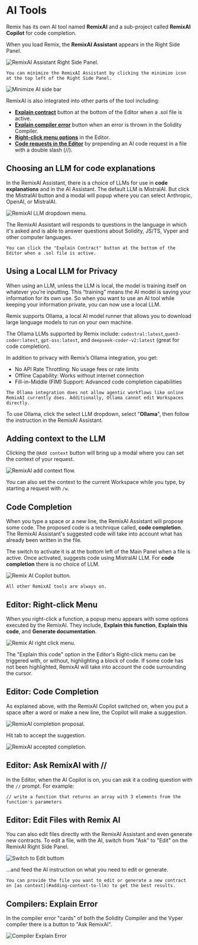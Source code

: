 # AI Tools

Remix has its own AI tool named **RemixAI** and a sub-project called **RemixAI Copilot** for code completion.

When you load Remix, the **RemixAI Assistant** appears in the Right Side Panel.

![RemixAI Assistant Right Side Panel.](images/ai/remixai-right-panel.png)

```{tip}
You can minimize the RemixAI Assistant by clicking the minimize icon at the top left of the Right Side Panel.
```

![Minimize AI side bar](images/ai/minimize-sidebar.png)

RemixAI is also integrated into other parts of the tool including:

- [**Explain contract**](#choosing-an-llm-for-code-explanations) button at the bottom of the Editor when a .sol file is active.
- [**Explain compiler error**](#compilers-explain-error) button when an error is thrown in the Solidity Compiler.
- [**Right-click menu options**](#editor-right-click-menu) in the Editor.
- [**Code requests in the Editor**](#editor-ask-remixai-with) by prepending an AI code request in a file with a double slash (//).

## Choosing an LLM for code explanations

In the RemixAI Assistant, there is a choice of LLMs for use in **code explanations** and in the AI Assistant. The default LLM is MistralAI. But click the MistralAI button and a modal will popup where you can select Anthropic, OpenAI, or MistralAI.

![RemixAI LLM dropdown menu.](images/ai/llm-dropdown.png)

The RemixAI Assistant will responds to questions in the language in which it's asked and is able to answer questions about Solidity, JS/TS, Vyper and other computer languages.

```{note}
You can click the "Explain Contract" button at the bottom of the Editor when a .sol file is active.

```

## Using a Local LLM for Privacy

When using an LLM, unless the LLM is local, the model is training itself on whatever you’re inputting. This “training” means the AI model is saving your information for its own use. So when you want to use an AI tool while keeping your information private, you can now use a local LLM.

Remix supports Ollama, a local AI model runner that allows you to download large language models to run on your own machine.

The Ollama LLMs supported by Remix include: `codestral:latest`,`quen3-coder:latest`, `gpt-oss:latest`, and `deepseek-coder-v2:latest` (great for code completion).

In addition to privacy with Remix’s Ollama integration, you get:

- No API Rate Throttling: No usage fees or rate limits
- Offline Capability: Works without internet connection
- Fill-in-Middle (FIM) Support: Advanced code completion capabilities

```{note}
The Ollama integration does not allow agentic workflows like online RemixAI currently does. Additionally, Ollama cannot edit Workspaces directly.
```

To use Ollama, click the select LLM dropdown, select "**Ollama**", then follow the instruction in the RemixAI Assistant.

## Adding context to the LLM

Clicking the `@Add context` button will bring up a modal where you can set the context of your request.

![RemixAI add context flow.](images/ai/remixai-add-context.png)

You can also set the context to the current Workspace while you type, by starting a request with `/w`.

## Code Completion

When you type a space or a new line, the RemixAI Assistant will propose some code. The proposed code is a technique called, **code completion**. The RemixAI Assistant's suggested code will take into account what has already been written in the file.

The switch to activate it is at the bottom left of the Main Panel when a file is active. Once activated, suggests code using MistralAI LLM. For **code completion** there is no choice of LLM.

![Remix AI Copilot button.](images/ai/a-ai-switch.png)

```{note}
All other RemixAI tools are always on.
```

## Editor: Right-click Menu

When you right-click a function, a popup menu appears with some options executed by the RemixAI. They include, **Explain this function**, **Explain this code**, and **Generate documentation**.

![Remix AI right click menu.](images/ai/a-ai-editor-popup-menu.png)

The "Explain this code" option in the Editor's Right-click menu can be triggered with, or without, highlighting a block of code. If some code has not been highlighted, RemixAI will take into account the code surrounding the cursor.

## Editor: Code Completion

As explained above, with the RemixAI Copilot switched on, when you put a space after a word or make a new line, the Copilot will make a suggestion.

![RemixAI completion proposal.](images/ai/a-ai-completion-proposal.png)

Hit tab to accept the suggestion.

![RemixAI accepted completion.](images/ai/a-ai-completion-accepted.png)

## Editor: Ask RemixAI with //

In the Editor, when the AI Copilot is on, you can ask it a coding question with the `//` prompt.
For example:

```text
// write a function that returns an array with 3 elements from the function's parameters
```

## Editor: Edit Files with Remix AI

You can also edit files directly with the RemixAI Assistant and even generate new contracts. To edit a file, with the AI, switch from "Ask" to "Edit" on the RemixAI Right Side Panel.

![Switch to Edit buttom](images/ai/edit-function.png)

...and feed the AI instruction on what you need to edit or generate.

```{tip}
You can provide the file you want to edit or generate a new contract on [as context](#adding-context-to-llm) to get the best results.

```

## Compilers: Explain Error

In the compiler error "cards" of both the Solidity Compiler and the Vyper compiler there is a button to "Ask RemixAI".

![Compiler Explain Error](images/ai/a-ai-solcomp1.png)
